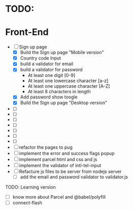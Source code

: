 # TODO:

# Front-End

- [ ] Sign up page
  - [x] Build the Sign up page "Mobile version"
  - [x] Country code Input
  - [x] build a validator for email
  - [x] build a validator for password
    - At least one digit [0-9]
    - At least one lowercase character [a-z]
    - At least one uppercase character [A-Z]
    - At least 8 characters in length
  - [x] Add password show toogle
  - [x] Build the Sign up page "Desktop version"
- [ ]
- [ ]
- [ ]
- [ ]
- [ ]
- [ ]
- [ ]
- [ ] refactor the pages to pug
- [ ] implement the error and success flags popup
- [ ] implement parcel html and css and js
- [ ] implement the validator of intl-tel-input
- [ ] Refacture js files to be server from nodejs server
  - [ ] add the email and password validator to validator.js

TODO: Learning version

- [ ] know more about Parcel and @babel/polyfill
- [ ] connect-flash
